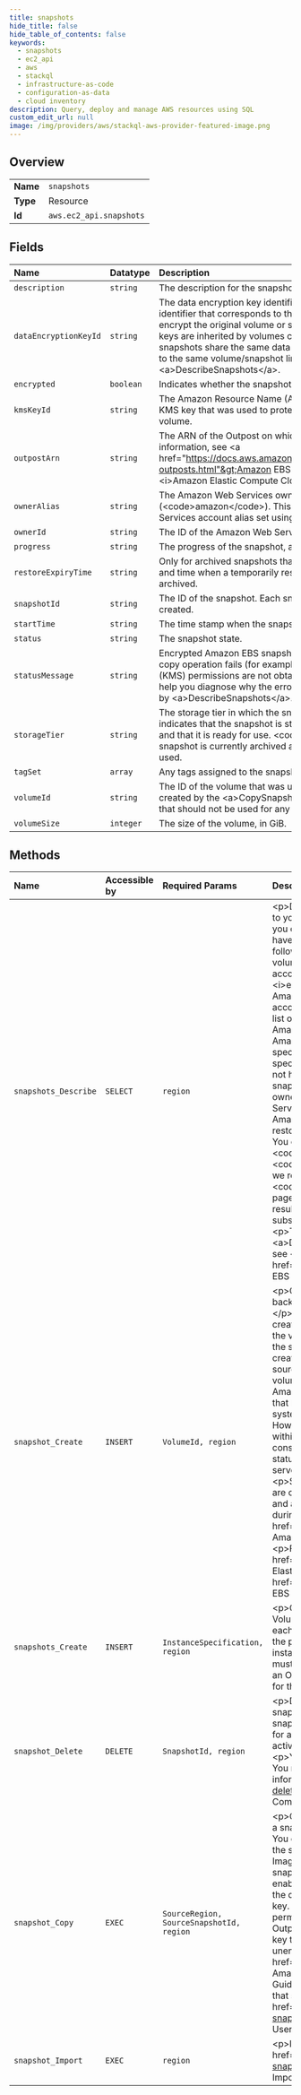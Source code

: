 ```yaml
---
title: snapshots
hide_title: false
hide_table_of_contents: false
keywords:
  - snapshots
  - ec2_api
  - aws    
  - stackql
  - infrastructure-as-code
  - configuration-as-data
  - cloud inventory
description: Query, deploy and manage AWS resources using SQL
custom_edit_url: null
image: /img/providers/aws/stackql-aws-provider-featured-image.png
---
```

  
    

## Overview
<table><tbody>
<tr><td><b>Name</b></td><td><code>snapshots</code></td></tr>
<tr><td><b>Type</b></td><td>Resource</td></tr>
<tr><td><b>Id</b></td><td><code>aws.ec2_api.snapshots</code></td></tr>
</tbody></table>

## Fields
| Name | Datatype | Description |
|:-----|:---------|:------------|
| `description` | `string` | The description for the snapshot. |
| `dataEncryptionKeyId` | `string` | The data encryption key identifier for the snapshot. This value is a unique identifier that corresponds to the data encryption key that was used to encrypt the original volume or snapshot copy. Because data encryption keys are inherited by volumes created from snapshots, and vice versa, if snapshots share the same data encryption key identifier, then they belong to the same volume/snapshot lineage. This parameter is only returned by &lt;a&gt;DescribeSnapshots&lt;/a&gt;. |
| `encrypted` | `boolean` | Indicates whether the snapshot is encrypted. |
| `kmsKeyId` | `string` | The Amazon Resource Name (ARN) of the Key Management Service (KMS) KMS key that was used to protect the volume encryption key for the parent volume. |
| `outpostArn` | `string` | The ARN of the Outpost on which the snapshot is stored. For more information, see &lt;a href="https://docs.aws.amazon.com/AWSEC2/latest/UserGuide/snapshots-outposts.html"&gt;Amazon EBS local snapshots on Outposts&lt;/a&gt; in the &lt;i&gt;Amazon Elastic Compute Cloud User Guide&lt;/i&gt;. |
| `ownerAlias` | `string` | The Amazon Web Services owner alias, from an Amazon-maintained list (&lt;code&gt;amazon&lt;/code&gt;). This is not the user-configured Amazon Web Services account alias set using the IAM console. |
| `ownerId` | `string` | The ID of the Amazon Web Services account that owns the EBS snapshot. |
| `progress` | `string` | The progress of the snapshot, as a percentage. |
| `restoreExpiryTime` | `string` | Only for archived snapshots that are temporarily restored. Indicates the date and time when a temporarily restored snapshot will be automatically re-archived. |
| `snapshotId` | `string` | The ID of the snapshot. Each snapshot receives a unique identifier when it is created. |
| `startTime` | `string` | The time stamp when the snapshot was initiated. |
| `status` | `string` | The snapshot state. |
| `statusMessage` | `string` | Encrypted Amazon EBS snapshots are copied asynchronously. If a snapshot copy operation fails (for example, if the proper Key Management Service (KMS) permissions are not obtained) this field displays error state details to help you diagnose why the error occurred. This parameter is only returned by &lt;a&gt;DescribeSnapshots&lt;/a&gt;. |
| `storageTier` | `string` | The storage tier in which the snapshot is stored. &lt;code&gt;standard&lt;/code&gt; indicates that the snapshot is stored in the standard snapshot storage tier and that it is ready for use. &lt;code&gt;archive&lt;/code&gt; indicates that the snapshot is currently archived and that it must be restored before it can be used. |
| `tagSet` | `array` | Any tags assigned to the snapshot. |
| `volumeId` | `string` | The ID of the volume that was used to create the snapshot. Snapshots created by the &lt;a&gt;CopySnapshot&lt;/a&gt; action have an arbitrary volume ID that should not be used for any purpose. |
| `volumeSize` | `integer` | The size of the volume, in GiB. |
## Methods
| Name | Accessible by | Required Params | Description |
|:-----|:--------------|:----------------|:------------|
| `snapshots_Describe` | `SELECT` | `region` | &lt;p&gt;Describes the specified EBS snapshots available to you or all of the EBS snapshots available to you.&lt;/p&gt; &lt;p&gt;The snapshots available to you include public snapshots, private snapshots that you own, and private snapshots owned by other Amazon Web Services accounts for which you have explicit create volume permissions.&lt;/p&gt; &lt;p&gt;The create volume permissions fall into the following categories:&lt;/p&gt; &lt;ul&gt; &lt;li&gt; &lt;p&gt; &lt;i&gt;public&lt;/i&gt;: The owner of the snapshot granted create volume permissions for the snapshot to the &lt;code&gt;all&lt;/code&gt; group. All Amazon Web Services accounts have create volume permissions for these snapshots.&lt;/p&gt; &lt;/li&gt; &lt;li&gt; &lt;p&gt; &lt;i&gt;explicit&lt;/i&gt;: The owner of the snapshot granted create volume permissions to a specific Amazon Web Services account.&lt;/p&gt; &lt;/li&gt; &lt;li&gt; &lt;p&gt; &lt;i&gt;implicit&lt;/i&gt;: An Amazon Web Services account has implicit create volume permissions for all snapshots it owns.&lt;/p&gt; &lt;/li&gt; &lt;/ul&gt; &lt;p&gt;The list of snapshots returned can be filtered by specifying snapshot IDs, snapshot owners, or Amazon Web Services accounts with create volume permissions. If no options are specified, Amazon EC2 returns all snapshots for which you have create volume permissions.&lt;/p&gt; &lt;p&gt;If you specify one or more snapshot IDs, only snapshots that have the specified IDs are returned. If you specify an invalid snapshot ID, an error is returned. If you specify a snapshot ID for which you do not have access, it is not included in the returned results.&lt;/p&gt; &lt;p&gt;If you specify one or more snapshot owners using the &lt;code&gt;OwnerIds&lt;/code&gt; option, only snapshots from the specified owners and for which you have access are returned. The results can include the Amazon Web Services account IDs of the specified owners, &lt;code&gt;amazon&lt;/code&gt; for snapshots owned by Amazon, or &lt;code&gt;self&lt;/code&gt; for snapshots that you own.&lt;/p&gt; &lt;p&gt;If you specify a list of restorable users, only snapshots with create snapshot permissions for those users are returned. You can specify Amazon Web Services account IDs (if you own the snapshots), &lt;code&gt;self&lt;/code&gt; for snapshots for which you own or have explicit permissions, or &lt;code&gt;all&lt;/code&gt; for public snapshots.&lt;/p&gt; &lt;p&gt;If you are describing a long list of snapshots, we recommend that you paginate the output to make the list more manageable. The &lt;code&gt;MaxResults&lt;/code&gt; parameter sets the maximum number of results returned in a single page. If the list of results exceeds your &lt;code&gt;MaxResults&lt;/code&gt; value, then that number of results is returned along with a &lt;code&gt;NextToken&lt;/code&gt; value that can be passed to a subsequent &lt;code&gt;DescribeSnapshots&lt;/code&gt; request to retrieve the remaining results.&lt;/p&gt; &lt;p&gt;To get the state of fast snapshot restores for a snapshot, use &lt;a&gt;DescribeFastSnapshotRestores&lt;/a&gt;.&lt;/p&gt; &lt;p&gt;For more information about EBS snapshots, see &lt;a href="https://docs.aws.amazon.com/AWSEC2/latest/UserGuide/EBSSnapshots.html"&gt;Amazon EBS snapshots&lt;/a&gt; in the &lt;i&gt;Amazon Elastic Compute Cloud User Guide&lt;/i&gt;.&lt;/p&gt; |
| `snapshot_Create` | `INSERT` | `VolumeId, region` | &lt;p&gt;Creates a snapshot of an EBS volume and stores it in Amazon S3. You can use snapshots for backups, to make copies of EBS volumes, and to save data before shutting down an instance.&lt;/p&gt; &lt;p&gt;You can create snapshots of volumes in a Region and volumes on an Outpost. If you create a snapshot of a volume in a Region, the snapshot must be stored in the same Region as the volume. If you create a snapshot of a volume on an Outpost, the snapshot can be stored on the same Outpost as the volume, or in the Region for that Outpost.&lt;/p&gt; &lt;p&gt;When a snapshot is created, any Amazon Web Services Marketplace product codes that are associated with the source volume are propagated to the snapshot.&lt;/p&gt; &lt;p&gt;You can take a snapshot of an attached volume that is in use. However, snapshots only capture data that has been written to your Amazon EBS volume at the time the snapshot command is issued; this might exclude any data that has been cached by any applications or the operating system. If you can pause any file systems on the volume long enough to take a snapshot, your snapshot should be complete. However, if you cannot pause all file writes to the volume, you should unmount the volume from within the instance, issue the snapshot command, and then remount the volume to ensure a consistent and complete snapshot. You may remount and use your volume while the snapshot status is &lt;code&gt;pending&lt;/code&gt;.&lt;/p&gt; &lt;p&gt;To create a snapshot for Amazon EBS volumes that serve as root devices, you should stop the instance before taking the snapshot.&lt;/p&gt; &lt;p&gt;Snapshots that are taken from encrypted volumes are automatically encrypted. Volumes that are created from encrypted snapshots are also automatically encrypted. Your encrypted volumes and any associated snapshots always remain protected.&lt;/p&gt; &lt;p&gt;You can tag your snapshots during creation. For more information, see &lt;a href="https://docs.aws.amazon.com/AWSEC2/latest/UserGuide/Using_Tags.html"&gt;Tag your Amazon EC2 resources&lt;/a&gt; in the &lt;i&gt;Amazon Elastic Compute Cloud User Guide&lt;/i&gt;.&lt;/p&gt; &lt;p&gt;For more information, see &lt;a href="https://docs.aws.amazon.com/AWSEC2/latest/UserGuide/AmazonEBS.html"&gt;Amazon Elastic Block Store&lt;/a&gt; and &lt;a href="https://docs.aws.amazon.com/AWSEC2/latest/UserGuide/EBSEncryption.html"&gt;Amazon EBS encryption&lt;/a&gt; in the &lt;i&gt;Amazon Elastic Compute Cloud User Guide&lt;/i&gt;.&lt;/p&gt; |
| `snapshots_Create` | `INSERT` | `InstanceSpecification, region` | &lt;p&gt;Creates crash-consistent snapshots of multiple EBS volumes and stores the data in S3. Volumes are chosen by specifying an instance. Any attached volumes will produce one snapshot each that is crash-consistent across the instance. Boot volumes can be excluded by changing the parameters. &lt;/p&gt; &lt;p&gt;You can create multi-volume snapshots of instances in a Region and instances on an Outpost. If you create snapshots from an instance in a Region, the snapshots must be stored in the same Region as the instance. If you create snapshots from an instance on an Outpost, the snapshots can be stored on the same Outpost as the instance, or in the Region for that Outpost.&lt;/p&gt; |
| `snapshot_Delete` | `DELETE` | `SnapshotId, region` | &lt;p&gt;Deletes the specified snapshot.&lt;/p&gt; &lt;p&gt;When you make periodic snapshots of a volume, the snapshots are incremental, and only the blocks on the device that have changed since your last snapshot are saved in the new snapshot. When you delete a snapshot, only the data not needed for any other snapshot is removed. So regardless of which prior snapshots have been deleted, all active snapshots will have access to all the information needed to restore the volume.&lt;/p&gt; &lt;p&gt;You cannot delete a snapshot of the root device of an EBS volume used by a registered AMI. You must first de-register the AMI before you can delete the snapshot.&lt;/p&gt; &lt;p&gt;For more information, see &lt;a href="https://docs.aws.amazon.com/AWSEC2/latest/UserGuide/ebs-deleting-snapshot.html"&gt;Delete an Amazon EBS snapshot&lt;/a&gt; in the &lt;i&gt;Amazon Elastic Compute Cloud User Guide&lt;/i&gt;.&lt;/p&gt; |
| `snapshot_Copy` | `EXEC` | `SourceRegion, SourceSnapshotId, region` | &lt;p&gt;Copies a point-in-time snapshot of an EBS volume and stores it in Amazon S3. You can copy a snapshot within the same Region, from one Region to another, or from a Region to an Outpost. You can't copy a snapshot from an Outpost to a Region, from one Outpost to another, or within the same Outpost.&lt;/p&gt; &lt;p&gt;You can use the snapshot to create EBS volumes or Amazon Machine Images (AMIs).&lt;/p&gt; &lt;p&gt;When copying snapshots to a Region, copies of encrypted EBS snapshots remain encrypted. Copies of unencrypted snapshots remain unencrypted, unless you enable encryption for the snapshot copy operation. By default, encrypted snapshot copies use the default Key Management Service (KMS) KMS key; however, you can specify a different KMS key. To copy an encrypted snapshot that has been shared from another account, you must have permissions for the KMS key used to encrypt the snapshot.&lt;/p&gt; &lt;p&gt;Snapshots copied to an Outpost are encrypted by default using the default encryption key for the Region, or a different key that you specify in the request using &lt;b&gt;KmsKeyId&lt;/b&gt;. Outposts do not support unencrypted snapshots. For more information, &lt;a href="https://docs.aws.amazon.com/AWSEC2/latest/UserGuide/snapshots-outposts.html#ami"&gt; Amazon EBS local snapshots on Outposts&lt;/a&gt; in the &lt;i&gt;Amazon Elastic Compute Cloud User Guide&lt;/i&gt;.&lt;/p&gt; &lt;p&gt;Snapshots created by copying another snapshot have an arbitrary volume ID that should not be used for any purpose.&lt;/p&gt; &lt;p&gt;For more information, see &lt;a href="https://docs.aws.amazon.com/AWSEC2/latest/UserGuide/ebs-copy-snapshot.html"&gt;Copy an Amazon EBS snapshot&lt;/a&gt; in the &lt;i&gt;Amazon Elastic Compute Cloud User Guide&lt;/i&gt;.&lt;/p&gt; |
| `snapshot_Import` | `EXEC` | `region` | &lt;p&gt;Imports a disk into an EBS snapshot.&lt;/p&gt; &lt;p&gt;For more information, see &lt;a href="https://docs.aws.amazon.com/vm-import/latest/userguide/vmimport-import-snapshot.html"&gt;Importing a disk as a snapshot using VM Import/Export&lt;/a&gt; in the &lt;i&gt;VM Import/Export User Guide&lt;/i&gt;.&lt;/p&gt; |
